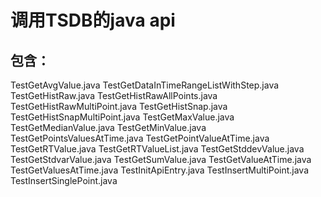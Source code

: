 # 调用TSDB的java api
## 包含：
TestGetAvgValue.java
TestGetDataInTimeRangeListWithStep.java
TestGetHistRaw.java
TestGetHistRawAllPoints.java
TestGetHistRawMultiPoint.java
TestGetHistSnap.java
TestGetHistSnapMultiPoint.java
TestGetMaxValue.java
TestGetMedianValue.java
TestGetMinValue.java
TestGetPointsValuesAtTime.java
TestGetPointValueAtTime.java
TestGetRTValue.java
TestGetRTValueList.java
TestGetStddevValue.java
TestGetStdvarValue.java
TestGetSumValue.java
TestGetValueAtTime.java
TestGetValuesAtTime.java
TestInitApiEntry.java
TestInsertMultiPoint.java
TestInsertSinglePoint.java
